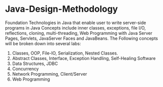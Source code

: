 # Java-Design-Methodology
Foundation Technologies in Java that enable user to write server-side programs in Java
Concepts include inner classes, exceptions, file I/O, reflections, cloning, multi-threading, 
Web Programming with Java Server Pages, Servlets, JavaServer Faces and JavaBeans.
The Following concepts will be broken down into several labs:

1. Classes, OOP, File-IO, Serialization, Nested Classes.
2. Abstract Classes, Interface, Exception Handling, Self-Healing Software
3. Data Structures, JDBC
4. Concurrency
5. Network Programming, Client/Server
6. Web Programming
